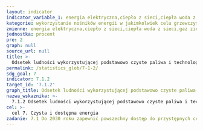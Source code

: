```yaml
---
layout: indicator
indicator_variable_1: energia elektryczna,ciepło z sieci,ciepła woda z sieci,gaz ziemny,gaz ciekły (propoan-butan),olej opałowy,energia słoneczna,pompa ciepła,energia elektryczna_,ciepło z sieci_,ciepła woda z sieci_,gaz ziemny_,gaz ciekły (propan-butan)_,olej opałowy_,energia słoneczna_,pompa ciepła_
kategorie: wykorzystanie nośników energii w jakimkolwiek celu grzewczym,wykorzystanie nośników energii do gotowania posiłków
zmienne: energia elektryczna,ciepło z sieci,ciepła woda z sieci,gaz ziemny,gaz ciekły (propoan-butan),olej opałowy,energia słoneczna,pompa ciepła;energia elektryczna,ciepło z sieci,ciepła woda z sieci,gaz ziemny,gaz ciekły (propan-butan),olej opałowy,energia słoneczna,pompa ciepła
jednostka: procent
pre: 2
graph: null
source_url: null
title: >-
  Odsetek ludności wykorzystującej podstawowo czyste paliwa i technologie
permalink: /statistics_glob/7-1-2/
sdg_goal: 7
indicator: 7.1.2
target_id: '7.1.2'
graph_title: Odsetek ludności wykorzystującej podstawowo czyste paliwa i technologie
nazwa_wskaznika: >-
  7.1.2 Odsetek ludności wykorzystującej podstawowo czyste paliwa i technologie
cel: >-
  cel 7. Czysta i dostępna energia
zadanie: 7.1 Do 2030 roku zapewnić powszechny dostęp do przystępnych cenowo, niezawodnych i nowoczesnych usług energetycznych.
---
```


